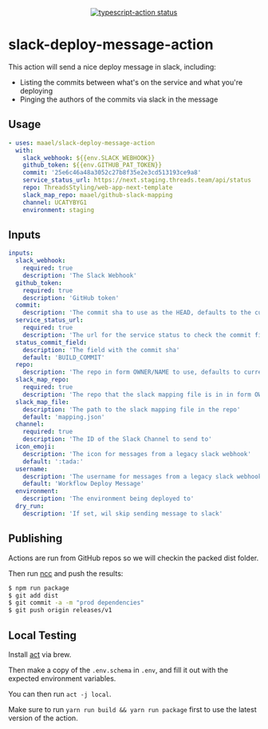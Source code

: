 <p align="center">
  <a href="https://github.com/actions/typescript-action/actions"><img alt="typescript-action status" src="https://github.com/actions/typescript-action/workflows/build-test/badge.svg"></a>
</p>

# slack-deploy-message-action

This action will send a nice deploy message in slack, including:

- Listing the commits between what's on the service and what you're deploying
- Pinging the authors of the commits via slack in the message

## Usage

```yml
- uses: maael/slack-deploy-message-action
  with:
    slack_webhook: ${{env.SLACK_WEBHOOK}}
    github_token: ${{env.GITHUB_PAT_TOKEN}}
    commit: '25e6c46a48a3052c27b8f35e2e3cd513193ce9a8'
    service_status_url: https://next.staging.threads.team/api/status
    repo: ThreadsStyling/web-app-next-template
    slack_map_repo: maael/github-slack-mapping
    channel: UCATYBYG1
    environment: staging
```


## Inputs

```yml
inputs:
  slack_webhook:
    required: true
    description: 'The Slack Webhook'
  github_token:
    required: true
    description: 'GitHub token'
  commit:
    description: 'The commit sha to use as the HEAD, defaults to the current sha'
  service_status_url:
    required: true
    description: 'The url for the service status to check the commit field of'
  status_commit_field:
    description: 'The field with the commit sha'
    default: 'BUILD_COMMIT'
  repo:
    description: 'The repo in form OWNER/NAME to use, defaults to current'
  slack_map_repo:
    required: true
    description: 'The repo that the slack mapping file is in in form OWNER/NAME'
  slack_map_file:
    description: 'The path to the slack mapping file in the repo'
    default: 'mapping.json'
  channel:
    required: true
    description: 'The ID of the Slack Channel to send to'
  icon_emoji:
    description: 'The icon for messages from a legacy slack webhook'
    default: ':tada:'
  username:
    description: 'The username for messages from a legacy slack webhook'
    default: 'Workflow Deploy Message'
  environment:
    description: 'The environment being deployed to'
  dry_run:
    description: 'If set, wil skip sending message to slack'
```

## Publishing

Actions are run from GitHub repos so we will checkin the packed dist folder.

Then run [ncc](https://github.com/zeit/ncc) and push the results:
```bash
$ npm run package
$ git add dist
$ git commit -a -m "prod dependencies"
$ git push origin releases/v1
```

## Local Testing

Install [act]() via brew.

Then make a copy of the `.env.schema` in `.env`, and fill it out with the expected environment variables.

You can then run `act -j local`.

Make sure to run `yarn run build && yarn run package` first to use the latest version of the action.

